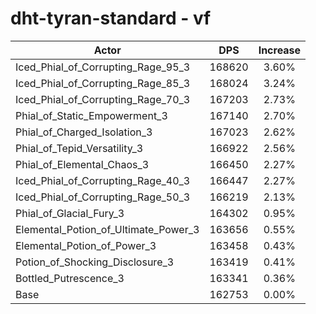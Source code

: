 # dht-tyran-standard - vf
| Actor | DPS | Increase |
|---|:---:|:---:|
|Iced_Phial_of_Corrupting_Rage_95_3|168620|3.60%|
|Iced_Phial_of_Corrupting_Rage_85_3|168024|3.24%|
|Iced_Phial_of_Corrupting_Rage_70_3|167203|2.73%|
|Phial_of_Static_Empowerment_3|167140|2.70%|
|Phial_of_Charged_Isolation_3|167023|2.62%|
|Phial_of_Tepid_Versatility_3|166922|2.56%|
|Phial_of_Elemental_Chaos_3|166450|2.27%|
|Iced_Phial_of_Corrupting_Rage_40_3|166447|2.27%|
|Iced_Phial_of_Corrupting_Rage_50_3|166219|2.13%|
|Phial_of_Glacial_Fury_3|164302|0.95%|
|Elemental_Potion_of_Ultimate_Power_3|163656|0.55%|
|Elemental_Potion_of_Power_3|163458|0.43%|
|Potion_of_Shocking_Disclosure_3|163419|0.41%|
|Bottled_Putrescence_3|163341|0.36%|
|Base|162753|0.00%|
